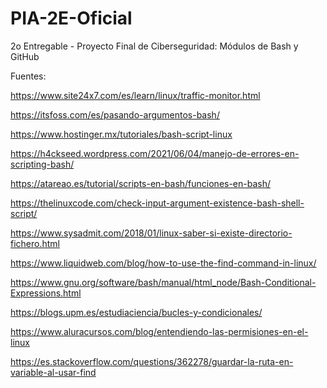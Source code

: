 # PIA-2E-Oficial
2o Entregable - Proyecto Final de Ciberseguridad: Módulos de Bash y GitHub 


Fuentes:

https://www.site24x7.com/es/learn/linux/traffic-monitor.html

https://itsfoss.com/es/pasando-argumentos-bash/

https://www.hostinger.mx/tutoriales/bash-script-linux

https://h4ckseed.wordpress.com/2021/06/04/manejo-de-errores-en-scripting-bash/

https://atareao.es/tutorial/scripts-en-bash/funciones-en-bash/

https://thelinuxcode.com/check-input-argument-existence-bash-shell-script/

https://www.sysadmit.com/2018/01/linux-saber-si-existe-directorio-fichero.html

https://www.liquidweb.com/blog/how-to-use-the-find-command-in-linux/

https://www.gnu.org/software/bash/manual/html_node/Bash-Conditional-Expressions.html

https://blogs.upm.es/estudiaciencia/bucles-y-condicionales/

https://www.aluracursos.com/blog/entendiendo-las-permisiones-en-el-linux

https://es.stackoverflow.com/questions/362278/guardar-la-ruta-en-variable-al-usar-find
